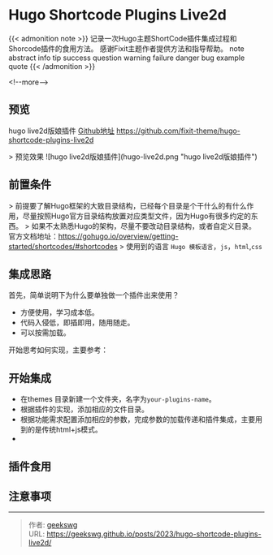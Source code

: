 # Hugo Shortcode Plugins Live2d

{{&lt; admonition note &gt;}}
记录一次Hugo主题ShortCode插件集成过程和Shorcode插件的食用方法。 
感谢Fixit主题作者提供方法和指导帮助。
note abstract info tip success question warning failure danger bug example quote
{{&lt; /admonition &gt;}}

&lt;!--more--&gt;
## 预览
hugo live2d版娘插件
[Github地址](https://github.com/fixit-theme/hugo-shortcode-plugins-live2d) 
https://github.com/fixit-theme/hugo-shortcode-plugins-live2d

&gt; 预览效果
![hugo live2d版娘插件](hugo-live2d.png &#34;hugo live2d版娘插件&#34;)

## 前置条件

&gt; 前提要了解Hugo框架的大致目录结构，已经每个目录是个干什么的有什么作用，尽量按照Hugo官方目录结构放置对应类型文件，因为Hugo有很多约定的东西。
&gt; 如果不太熟悉Hugo的架构，尽量不要改动目录结构，或者自定义目录。
官方文档地址：https://gohugo.io/overview/getting-started/shortcodes/#shortcodes
&gt; 使用到的语言 `Hugo 模板语言`，`js`，`html`,`css`  
## 集成思路
首先，简单说明下为什么要单独做一个插件出来使用？
* 方便使用，学习成本低。
* 代码入侵低，即插即用，随用随走。
* 可以按需加载。

开始思考如何实现，主要参考：

## 开始集成

* 在themes 目录新建一个文件夹，名字为`your-plugins-name`。
* 根据插件的实现，添加相应的文件目录。
* 根据功能需求配置添加相应的参数，完成参数的加载传递和插件集成，主要用到的是传统html&#43;js模式。
* 

## 插件食用

## 注意事项



---

> 作者: [geekswg](https://github.com/geekswg)  
> URL: https://geekswg.github.io/posts/2023/hugo-shortcode-plugins-live2d/  

